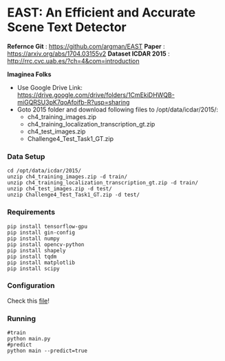 # EAST: An Efficient and Accurate Scene Text Detector

**Refernce Git** : https://github.com/argman/EAST
**Paper** : https://arxiv.org/abs/1704.03155v2
**Dataset ICDAR 2015** : http://rrc.cvc.uab.es/?ch=4&com=introduction

**Imaginea Folks** 
- Use Google Drive Link: https://drive.google.com/drive/folders/1CmEkiDHWQB-miGQRSU3pK7qoAfoifb-R?usp=sharing
- Goto 2015 folder and download following files to /opt/data/icdar/2015/:
  - ch4_training_images.zip
  - ch4_training_localization_transcription_gt.zip
  - ch4_test_images.zip
  - Challenge4_Test_Task1_GT.zip

### Data Setup

```
cd /opt/data/icdar/2015/
unzip ch4_training_images.zip -d train/
unzip ch4_training_localization_transcription_gt.zip -d train/
unzip ch4_test_images.zip -d test/
unzip Challenge4_Test_Task1_GT.zip -d test/
```

### Requirements

```
pip install tensorflow-gpu
pip install gin-config
pip install numpy
pip install opencv-python
pip install shapely
pip install tqdm
pip install matplotlib
pip install scipy
```

### Configuration
Check this [file](config.gin)!

### Running

```
#train
python main.py
#predict
python main --predict=true
```